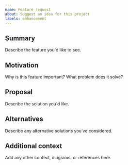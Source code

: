 ```yaml
---
name: Feature request
about: Suggest an idea for this project
labels: enhancement
---
```


## Summary
Describe the feature you'd like to see.

## Motivation
Why is this feature important? What problem does it solve?

## Proposal
Describe the solution you'd like.

## Alternatives
Describe any alternative solutions you've considered.

## Additional context
Add any other context, diagrams, or references here.

